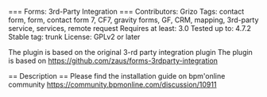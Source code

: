 === Forms: 3rd-Party Integration ===
Contributors: Grizo
Tags: contact form, form, contact form 7, CF7, gravity forms, GF, CRM, mapping, 3rd-party service, services, remote request
Requires at least: 3.0
Tested up to: 4.7.2
Stable tag: trunk
License: GPLv2 or later

The plugin is based on the original 3-rd party integration plugin
The plugin is based on https://github.com/zaus/forms-3rdparty-integration

== Description ==
Please find the installation guide on bpm'online community
https://community.bpmonline.com/discussion/10911
